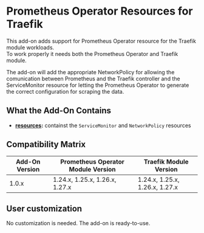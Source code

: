# Prometheus Operator Resources for Traefik

This add-on adds support for Prometheus Operator resource for the Traefik module workloads.  
To work properly it needs both the Prometheus Operator and Traefik module.

The add-on will add the appropriate NetworkPolicy for allowing the comunication between Prometheus and the
Traefik controller and the ServiceMonitor resource for letting the Prometheus Operator to generate the correct
configuration for scraping the data.

## What the Add-On Contains

- **[resources](./resources):** containst the `ServiceMonitor` and `NetworkPolicy` resources

## Compatibility Matrix

| Add-On Version | Prometheus Operator Module Version | Traefik Module Version         |
|----------------|------------------------------------|--------------------------------|
| 1.0.x          | 1.24.x, 1.25.x, 1.26.x, 1.27.x     | 1.24.x, 1.25.x, 1.26.x, 1.27.x |

## User customization

No customization is needed. The add-on is ready-to-use.
